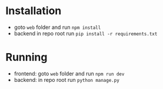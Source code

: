 # Installation

- goto `web` folder and run `npm install`
- backend in repo root run `pip install -r requirements.txt`

# Running

- frontend: goto `web` folder and run `npm run dev`
- backend: in repo root run `python manage.py`
